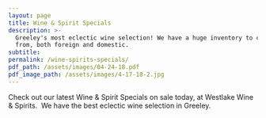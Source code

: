 ```yaml
---
layout: page
title: Wine & Spirit Specials
description: >-
  Greeley's most eclectic wine selection! We have a huge inventory to choose
  from, both foreign and domestic.
subtitle:
permalink: /wine-spirits-specials/
pdf_path: /assets/images/04-24-18.pdf
pdf_image_path: /assets/images/4-17-18-2.jpg
---
```


Check out our latest Wine & Spirit Specials on sale today, at Westlake Wine & Spirits.  We have the best eclectic wine selection in Greeley.